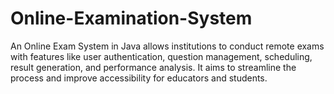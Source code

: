# Online-Examination-System
An Online Exam System in Java allows institutions to conduct remote exams with features like user authentication, question management, scheduling, result generation, and performance analysis. It aims to streamline the process and improve accessibility for educators and students.
